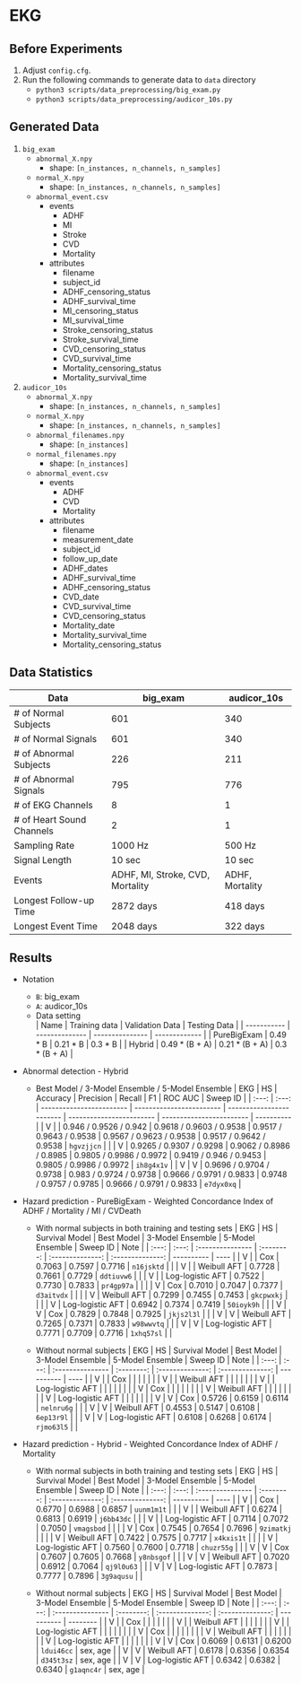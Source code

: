 # EKG

## Before Experiments
1. Adjust `config.cfg`.
1. Run the following commands to generate data to `data` directory
    * `python3 scripts/data_preprocessing/big_exam.py`
    * `python3 scripts/data_preprocessing/audicor_10s.py`

## Generated Data
1. `big_exam`
    * `abnormal_X.npy`
        * shape: `[n_instances, n_channels, n_samples]`
    * `normal_X.npy`
        * shape: `[n_instances, n_channels, n_samples]`
    * `abnormal_event.csv`
        * events
            * ADHF
            * MI
            * Stroke
            * CVD
            * Mortality
        * attributes
            * filename
            * subject_id
            * ADHF_censoring_status
            * ADHF_survival_time
            * MI_censoring_status
            * MI_survival_time
            * Stroke_censoring_status
            * Stroke_survival_time
            * CVD_censoring_status
            * CVD_survival_time
            * Mortality_censoring_status
            * Mortality_survival_time
2. `audicor_10s`
    * `abnormal_X.npy`
        * shape: `[n_instances, n_channels, n_samples]`
    * `normal_X.npy`
        * shape: `[n_instances, n_channels, n_samples]`
    * `abnormal_filenames.npy`
        * shape: `[n_instances]`
    * `normal_filenames.npy`
        * shape: `[n_instances]`
    * `abnormal_event.csv`
        * events
            * ADHF
            * CVD
            * Mortality
        * attributes
            * filename
            * measurement_date
            * subject_id
            * follow_up_date
            * ADHF_dates
            * ADHF_survival_time
            * ADHF_censoring_status
            * CVD_date
            * CVD_survival_time
            * CVD_censoring_status
            * Mortality_date
            * Mortality_survival_time
            * Mortality_censoring_status

## Data Statistics
| Data                      	| big_exam                         	| audicor_10s     	|
|---------------------------	|----------------------------------	|-----------------	|
| # of Normal Subjects      	| 601                              	| 340              	|
| # of Normal Signals       	| 601                              	| 340              	|
| # of Abnormal Subjects    	| 226                              	| 211             	|
| # of Abnormal Signals     	| 795                             	| 776            	|
| # of EKG Channels         	| 8                                	| 1               	|
| # of Heart Sound Channels 	| 2                                	| 1               	|
| Sampling Rate             	| 1000 Hz                          	| 500 Hz          	|
| Signal Length             	| 10 sec                           	| 10 sec          	|
| Events                    	| ADHF, MI, Stroke, CVD, Mortality 	| ADHF, Mortality 	|
| Longest Follow-up Time    	| 2872 days                        	| 418 days        	|
| Longest Event Time    	    | 2048 days                         | 322 days         	|

## Results
* Notation
    * `B`: big_exam
    * `A`: audicor_10s
    * Data setting      
        | Name        | Training data  | Validation Data | Testing Data  |
        | ----------- | -------------- | --------------- | ------------- |
        | PureBigExam | 0.49 * B       | 0.21 * B        | 0.3 * B       |
        | Hybrid      | 0.49 * (B + A) | 0.21 * (B + A)  | 0.3 * (B + A) |

* Abnormal detection - Hybrid
    * Best Model / 3-Model Ensemble / 5-Model Ensemble
        |  EKG  |  HS   | Accuracy                 | Precision                | Recall                   | F1                       | ROC AUC                  | Sweep ID   |
        | :---: | :---: | ------------------------ | ------------------------ | ------------------------ | ------------------------ | ------------------------ | ---------- |
        |   V   |       | 0.946 / 0.9526 / 0.942   | 0.9618 / 0.9603 / 0.9538 | 0.9517 / 0.9643 / 0.9538 | 0.9567 / 0.9623 / 0.9538 | 0.9517 / 0.9642 / 0.9538 | `hgvzjjcn` |
        |       |   V   | 0.9265 / 0.9307 / 0.9298 | 0.9062 / 0.8986 / 0.8985 | 0.9805 / 0.9986 / 0.9972 | 0.9419 / 0.946 / 0.9453  | 0.9805 / 0.9986 / 0.9972 | `ih8g4x1v` |
        |   V   |   V   | 0.9696 / 0.9704 / 0.9738 | 0.983  / 0.9724 / 0.9738 | 0.9666 / 0.9791 / 0.9833 | 0.9748 / 0.9757 / 0.9785 | 0.9666 / 0.9791 / 0.9833 | `e7dyx0xq` |

* Hazard prediction - PureBigExam - Weighted Concordance Index of ADHF / Mortality / MI / CVDeath
    * With normal subjects in both training and testing sets
        |  EKG  |  HS   | Survival Model   | Best Model | 3-Model Ensemble | 5-Model Ensemble | Sweep ID   | Note |
        | :---: | :---: | :--------------- | :--------: | :--------------: | :--------------: | ---------- | ---- |
        |   V   |       | Cox              |   0.7063   |      0.7597      |      0.7716      | `n16jsktd` |      |
        |   V   |       | Weibull AFT      |   0.7728   |      0.7661      |      0.7729      | `ddtiuvw6` |      |
        |   V   |       | Log-logistic AFT |   0.7522   |      0.7730      |      0.7833      | `pr4gp97a` |      |
        |       |   V   | Cox              |   0.7010   |      0.7047      |      0.7377      | `d3aitvdx` |      |
        |       |   V   | Weibull AFT      |   0.7299   |      0.7455      |      0.7453      | `gkcpwxkj` |      |
        |       |   V   | Log-logistic AFT |   0.6942   |      0.7374      |      0.7419      | `50ioyk9h` |      |
        |   V   |   V   | Cox              |   0.7829   |      0.7848      |      0.7925      | `jkjs2l3l` |      |
        |   V   |   V   | Weibull AFT      |   0.7265   |      0.7371      |      0.7833      | `w98wwvtq` |      |
        |   V   |   V   | Log-logistic AFT |   0.7771   |      0.7709      |      0.7716      | `1xhq57sl` |      |

    * Without normal subjects
        |  EKG  |  HS   | Survival Model   | Best Model | 3-Model Ensemble | 5-Model Ensemble | Sweep ID   | Note |
        | :---: | :---: | :--------------- | :--------: | :--------------: | :--------------: | ---------- | ---- |
        |   V   |       | Cox              |            |                  |                  |            |      |
        |   V   |       | Weibull AFT      |            |                  |                  |            |      |
        |   V   |       | Log-logistic AFT |            |                  |                  |            |      |
        |       |   V   | Cox              |            |                  |                  |            |      |
        |       |   V   | Weibull AFT      |            |                  |                  |            |      |
        |       |   V   | Log-logistic AFT |            |                  |                  |            |      |
        |   V   |   V   | Cox              |   0.5726   |      0.6159      |      0.6114      | `nelnru6g` |      |
        |   V   |   V   | Weibull AFT      |   0.4553   |      0.5147      |      0.6108      | `6ep13r9l` |      |
        |   V   |   V   | Log-logistic AFT |   0.6108   |      0.6268      |      0.6174      | `rjmo63l5` |      |


* Hazard prediction - Hybrid - Weighted Concordance Index of ADHF / Mortality
    * With normal subjects in both training and testing sets
        |  EKG  |  HS   | Survival Model   | Best Model | 3-Model Ensemble | 5-Model Ensemble | Sweep ID   | Note |
        | :---: | :---: | :--------------- | :--------: | :--------------: | :--------------: | ---------- | ---- |
        |   V   |       | Cox              |   0.6770   |      0.6988      |      0.6857      | `uunm1m1t` |      |
        |   V   |       | Weibull AFT      |   0.6274   |      0.6813      |      0.6919      | `j6bb43dc` |      |
        |   V   |       | Log-logistic AFT |   0.7114   |      0.7072      |      0.7050      | `vmagsbod` |      |
        |       |   V   | Cox              |   0.7545   |      0.7654      |      0.7696      | `9zimatkj` |      |
        |       |   V   | Weibull AFT      |   0.7422   |      0.7575      |      0.7717      | `x4kxis1t` |      |
        |       |   V   | Log-logistic AFT |   0.7560   |      0.7600      |      0.7718      | `chuzr55g` |      |
        |   V   |   V   | Cox              |   0.7607   |      0.7605      |      0.7668      | `y8nbsgof` |      |
        |   V   |   V   | Weibull AFT      |   0.7020   |      0.6912      |      0.7064      | `qj9l0u63` |      |
        |   V   |   V   | Log-logistic AFT |   0.7873   |      0.7777      |      0.7896      | `3g9aqusu` |      |
        
    * Without normal subjects
        |  EKG  |  HS   | Survival Model   | Best Model | 3-Model Ensemble | 5-Model Ensemble | Sweep ID   | Note     |
        | :---: | :---: | :--------------- | :--------: | :--------------: | :--------------: | ---------- | -------- |
        |   V   |       | Cox              |            |                  |                  |            |          |
        |   V   |       | Weibull AFT      |            |                  |                  |            |          |
        |   V   |       | Log-logistic AFT |            |                  |                  |            |          |
        |       |   V   | Cox              |            |                  |                  |            |          |
        |       |   V   | Weibull AFT      |            |                  |                  |            |          |
        |       |   V   | Log-logistic AFT |            |                  |                  |            |          |
        |   V   |   V   | Cox              |   0.6069   |      0.6131      |      0.6200      | `ldui46cc` | sex, age |
        |   V   |   V   | Weibull AFT      |   0.6178   |      0.6356      |      0.6354      | `d345t3sz` | sex, age |
        |   V   |   V   | Log-logistic AFT |   0.6342   |      0.6382      |      0.6340      | `g1aqnc4r` | sex, age |